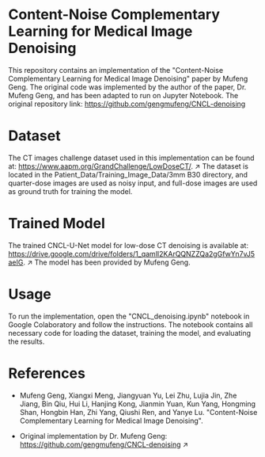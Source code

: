 # Content-Noise Complementary Learning for Medical Image Denoising

This repository contains an implementation of the "Content-Noise Complementary Learning for Medical Image Denoising" paper by Mufeng Geng. 
The original code was implemented by the author of the paper, Dr. Mufeng Geng, and has been adapted to run on Jupyter Notebook.
The original repository link: https://github.com/gengmufeng/CNCL-denoising

# Dataset
The CT images challenge dataset used in this implementation can be found at: https://www.aapm.org/GrandChallenge/LowDoseCT/. ↗ The dataset is located in the Patient_Data/Training_Image_Data/3mm B30 directory, and quarter-dose images are used as noisy input, and full-dose images are used as ground truth for training the model.

# Trained Model
The trained CNCL-U-Net model for low-dose CT denoising is available at: https://drive.google.com/drive/folders/1_qamlI2KArQQNZZQa2gGfwYn7vJ5aeIG. ↗ The model has been provided by Mufeng Geng.

# Usage
To run the implementation, open the "CNCL_denoising.ipynb" notebook in Google Colaboratory and follow the instructions. The notebook contains all necessary code for loading the dataset, training the model, and evaluating the results.

# References

- Mufeng Geng, Xiangxi Meng, Jiangyuan Yu, Lei Zhu, Lujia Jin, Zhe Jiang, Bin Qiu, Hui Li, Hanjing Kong, Jianmin Yuan, Kun Yang, Hongming Shan, Hongbin Han, Zhi Yang, Qiushi Ren, and Yanye Lu. "Content-Noise Complementary Learning for Medical Image Denoising".

- Original implementation by Dr. Mufeng Geng: https://github.com/gengmufeng/CNCL-denoising ↗

